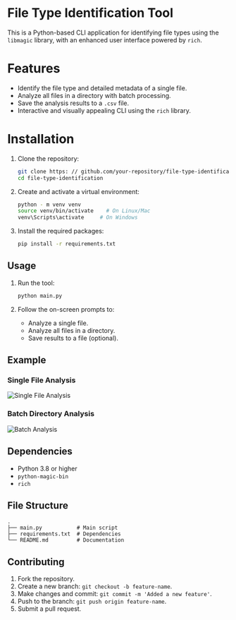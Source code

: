 
# File Type Identification Tool

This is a Python-based CLI application for identifying file types using the `libmagic` library, with an enhanced user interface powered by `rich`.

# Features

- Identify the file type and detailed metadata of a single file.
- Analyze all files in a directory with batch processing.
- Save the analysis results to a `.csv` file.
- Interactive and visually appealing CLI using the `rich` library.

# Installation

1. Clone the repository:
   ```bash
   git clone https: // github.com/your-repository/file-type-identification
   cd file-type-identification
   ```

2. Create and activate a virtual environment:
   ```bash
   python - m venv venv
   source venv/bin/activate    # On Linux/Mac
   venv\Scripts\activate     # On Windows
   ```

3. Install the required packages:
   ```bash
   pip install -r requirements.txt
   ```

## Usage

1. Run the tool:
   ```bash
   python main.py
   ```

2. Follow the on-screen prompts to:
   - Analyze a single file.
   - Analyze all files in a directory.
   - Save results to a file (optional).

## Example

### Single File Analysis
![Single File Analysis](https://via.placeholder.com/800x400?text=Single+File+Analysis+Screenshot)

### Batch Directory Analysis
![Batch Analysis](https://via.placeholder.com/800x400?text=Batch+Directory+Analysis+Screenshot)

## Dependencies

- Python 3.8 or higher
- `python-magic-bin`
- `rich`

## File Structure

```
.
├── main.py           # Main script
├── requirements.txt  # Dependencies
└── README.md         # Documentation
```

## Contributing

1. Fork the repository.
2. Create a new branch: `git checkout -b feature-name`.
3. Make changes and commit: `git commit -m 'Added a new feature'`.
4. Push to the branch: `git push origin feature-name`.
5. Submit a pull request.





